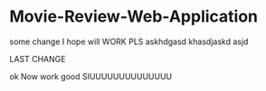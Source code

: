 # Movie-Review-Web-Application

some change
I hope will WORK PLS askhdgasd
khasdjaskd asjd 


LAST CHANGE

ok
 Now work good 
SIUUUUUUUUUUUUUU

